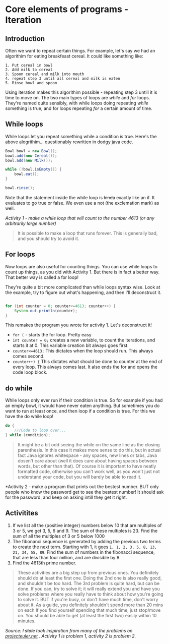 # Core elements of programs - Iteration

## Introduction
Often we want to repeat certain things.
For example, let's say we had an algorithim for eating breakfeast cereal. It could like something like:
```
1. Put cereal in bowl
2. Add milk to cereal
3. Spoon cereal and milk into mouth
4. repeat step 3 until all cereal and milk is eaten
5. Rinse bowl and spoon
```

Using iteration makes this algorithim possible - repeating step 3 untill it is time to move on.
The two main types of loops are *while* and *for* loops. They're named quite sensibly, with while loops doing repeating *while* something is true, and for loops repeating *for* a certain amount of time.

## While loops

While loops let you repeat something while a condition is true.
Here's the above alogrithim... questionably rewritten in dodgy java code.

```Java
Bowl bowl = new Bowl();
bowl.add(new Cereal());
bowl.add(new Milk());

while (!bowl.isEmpty()) {
	bowl.eat();
}

bowl.rinse();
```

Note that the statement inside the while loop is ~~kinda~~ exactly like an if. It evaluates to go true or false. We even use a not (the exclemation mark) as well.

*Activity 1 - make a while loop that will count to the number 4613 (or any arbitrarily large number)*

> It is possible to make a loop that runs forever. This is generally bad, and you should try to avoid it.

## For loops
Now loops are also useful for counting things. You can use while loops to count up things, as you did with Activity 1. But there is in fact a better way. That better way is called a for loop!

They're quite a bit more complicated than while loops syntax wise. Look at the example, try to figure out what's happening, and then I'll deconstruct it.

```Java

for (int counter = 0; counter<=4613; counter++) {
	System.out.println(counter);
}
```

This remakes the program you wrote for activity 1.
Let's deconstruct it!

* ```for (``` - starts the for loop. Pretty easy
* ```int counter = 0;``` creates a new variable, to count the iterations, and starts it at 0. This variable creation bit always goes first.
* ```counter<=4613;``` This dictates when the loop should run. This always comes second.
* ```counter++) {``` This dictates what should be done to counter at the end of every loop. This always comes last. It also ends the for and opens the code loop block.

## do while
While loops only ever run if their condition is true. So for example if you had an empty bowl, it would have never eaten anything. But sometimes you do want to run at least once, and then loop if a condition is true.
For this we have the do while loop!

```Java
do {
	///Code to loop over...
} while (condition);
```

> It might be a bit odd seeing the while on the same line as the closing parenthesis. In this case it makes more sense to do this, but in actual fact Java ignores whitespace - any spaces, new lines or tabs, Java dosen't care about (well it does care about having spaces between words, but other than that). Of course it is important to have neatly formatted code, otherwise you can't work well, as you won't just not understand your code, but you will barely be able to read it.

*Activity 2 - make a program that prints out the bestest number. BUT only people who know the password get to see the bestest number! It should ask for the password, and keep on asking intill they get it right.

## Activitites
1. If we list all the (positive integer) numbers below 10 that are multiples of 3 or 5, we get 3, 5, 6 and 9. The sum of these multiples is 23. Find the sum of all the multiples of 3 or 5 below 1000
2. The fibonanci sequence is generated by adding the previous two terms to create the next term. Starting with 1, it goes ```1, 1, 2, 3, 5, 8, 13, 21, 34, 55, 89```. Find the sum of numbers in the fibonacci sequence, that are less than four million, and are divisible by 8.
3. Find the 4613th prime number.

> These activities are a big step up from previous ones. You definitely should do at least the first one. Doing the 2nd one is also really good, and shouldn't be too hard. The 3rd problem is quite hard, but can be done. If you can, try to solve it; it will really extend you and have you solve problems where you really have to think about how you're going to solve it. BUT if you're busy, or don't have much time, don't worry about it. As a guide, you definitely shouldn't spend more than 20 mins on each If you find yourself spending that much time, just stop/move on. You should be able to get (at least the first two) easily within 10 minutes.

*Source: I ~~stole~~ took inspiration from many of the problems on [projecteuler.net](https://projecteuler.net) . Activity 1 is problem 1, activity 2 is problem 2.*
